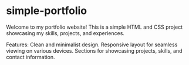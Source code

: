 # simple-portfolio
Welcome to my portfolio website! This is a simple HTML and CSS project showcasing my skills, projects, and experiences.

Features:
Clean and minimalist design.
Responsive layout for seamless viewing on various devices.
Sections for showcasing projects, skills, and contact information.
